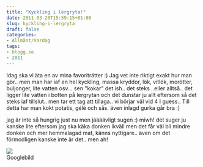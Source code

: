 ```yaml
---
title: "Kyckling i lergryta!"
date: 2011-03-20T15:59:15+01:00
slug: kyckling-i-lergryta
draft: false
categories:
- Allmänt/Vardag
tags:
- blogg.se
- 2011
---
```

Idag ska vi äta en av mina favoriträtter :) Jag vet inte riktigt exakt hur man gör.. men man har iaf en hel kyckling, massa kryddor, lök, vitlök, morötter, buljonger, lite vatten osv... sen "kokar" det ish.. det steks ..eller alltså.. det ligger lite vatten i botten på lergrytan och det dunstar ju allt eftersom så det steks iaf tillslut.. men tar ett tag att tillaga.. vi börjar väl vid 4 I guess.. Till detta har man kokt potatis, gélé och sås. även inlagd gurka går bra :)  
  
jag är inte så hungrig just nu men jäääävligt sugen :) miwh! det suger ju kanske lite eftersom jag ska käka donken ikväll men det får väl bli mindre donken och mer hemmalagad mat, känns nyttigare.. även om det förmodligen kanske inte är det.. men ah!  
  
![](/assets/images/blogg.se/dsc_0349_138603398.jpg)  
Googlebild